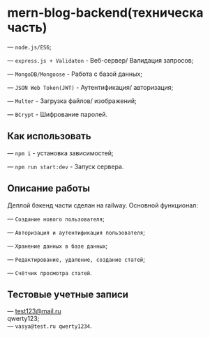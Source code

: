 # mern-blog-backend(техническа часть)
— `node.js/ES6`;

— `express.js + Validaton` - Веб-сервер/ Валидация запросов;

— `MongoDB/Mongoose` - Работа с базой данных;

— `JSON Web Token(JWT)` - Аутентификация/ авторизация;

— `Multer` - Загрузка файлов/ изображений;

— `BCrypt` - Шифрование паролей.

## Как использовать

— `npm i` - установка зависимостей;

— `npm run start:dev` - Запуск сервера.

## Описание работы

Деплой бэкенд части сделан на railway. Основной функционал:

— `Создание нового пользователя`;

— `Авторизация и аутентификация пользователя`;

— `Хранение данных в базе данных`;

— `Редактирование, удаление, создание статей`;

— `Счётчик просмотра статей`.

## Тестовые учетные записи

— test123@mail.ru<br>
qwerty123;<br>
— `vasya@test.ru
qwerty1234`.<br>

